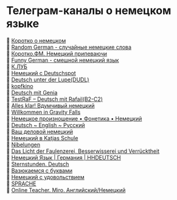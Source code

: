 # Телеграм-каналы о немецком языке  
🔸 [Коротко о немецком](https://t.me/korotko_de)  
🔸 [Random German - случайные немецкиe слова](https://t.me/RandomGerman)  
🔸 [Коротко.ФМ. Немецкий припеваючи](https://t.me/KorotkoFM)  
🔸 [Funny German - смешной немецкий язык](https://t.me/FunnyGerman)  
🔸 [К.ЛУБ](https://t.me/korotko_club)  
🔸 [Немецкий с Deutschspot](https://t.me/deutschspot)  
🔸 [Deutsch unter der Lupe(DUDL)](https://t.me/deutsch_dudl)  
🔸 [kopfkino](https://t.me/kpfkino)  
🔸 [Deutsch mit Genia](https://t.me/deutsch_mit_Genia)  
🔸 [TestRaF – Deutsch mit Rafail(B2-C2)](https://t.me/testrafde)  
🔸 [Alles klar! Вдумчивый немецкий](https://t.me/alles_klar)  
🔸 [Willkommen in Gravity Falls](https://t.me/gravity_falls_de)  
🔸 [Немецкое произношение • Фонетика • Немецкий](https://t.me/phonetikmitarseniy)  
🔸 [Deutsch ~ English ~ Русский](https://t.me/deu_eng_rus)  
🔸 [Ваш деловой немецкий](https://t.me/businessger)  
🔸 [Немецкий в Katjas Schule](https://t.me/C1_Deutsch)  
🔸 [Nibelungen](https://t.me/schnellde)  
🔸 [Das Licht der Faulenzerei, Besserwisserei und Verrücktheit](https://t.me/nachtmitmondlicht)  
🔸 [Немецкий Язык | Германия | HHDEUTSCH](https://t.me/hhdeutsch)  
🔸 [Sternstunden. Deutsch](https://t.me/Sternstunden_Deutsch)  
🔸 [Вазюкаемся с буквами](https://t.me/buchstaben_vsb)  
🔸 [Немецкий с удовольствием](https://t.me/okaydeutsch)  
🔸 [SPRACHE](https://t.me/Sprache_D)  
🔸 [Online Teacher. Miro. Английский/Немецкий](https://t.me/onlineteachersmiro)  
